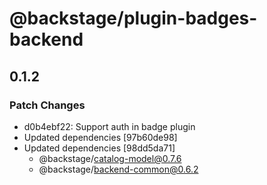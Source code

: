 # @backstage/plugin-badges-backend

## 0.1.2

### Patch Changes

- d0b4ebf22: Support auth in badge plugin
- Updated dependencies [97b60de98]
- Updated dependencies [98dd5da71]
  - @backstage/catalog-model@0.7.6
  - @backstage/backend-common@0.6.2
